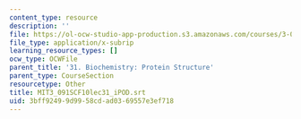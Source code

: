 ```yaml
---
content_type: resource
description: ''
file: https://ol-ocw-studio-app-production.s3.amazonaws.com/courses/3-091sc-introduction-to-solid-state-chemistry-fall-2010/3bff92499d9958cdad0369557e3ef718_MIT3_091SCF10lec31_iPOD.vtt
file_type: application/x-subrip
learning_resource_types: []
ocw_type: OCWFile
parent_title: '31. Biochemistry: Protein Structure'
parent_type: CourseSection
resourcetype: Other
title: MIT3_091SCF10lec31_iPOD.srt
uid: 3bff9249-9d99-58cd-ad03-69557e3ef718
---
```

